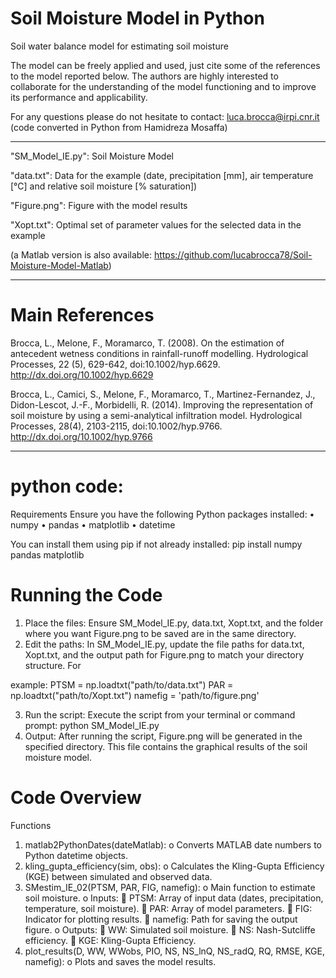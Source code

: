 # Soil Moisture Model in Python
Soil water balance model for estimating soil moisture

The model can be freely applied and used, just cite some of the references to the model reported below.
The authors are highly interested to collaborate for the understanding of the model functioning and to improve its performance and applicability.

For any questions please do not hesitate to contact:
luca.brocca@irpi.cnr.it
(code converted in Python from Hamidreza Mosaffa)

-------------------------------------------

"SM_Model_IE.py": Soil Moisture Model

"data.txt": Data for the example (date, precipitation [mm], air temperature [°C] and relative soil moisture [% saturation])

"Figure.png": Figure with the model results

"Xopt.txt": Optimal set of parameter values for the selected data in the example

(a Matlab version is also available: https://github.com/lucabrocca78/Soil-Moisture-Model-Matlab)

-------------------------------------------

# Main References
Brocca, L., Melone, F., Moramarco, T. (2008). On the estimation of antecedent wetness conditions in rainfall-runoff modelling. Hydrological Processes, 22 (5), 629-642, doi:10.1002/hyp.6629. http://dx.doi.org/10.1002/hyp.6629

Brocca, L., Camici, S., Melone, F., Moramarco, T., Martinez-Fernandez, J., Didon-Lescot, J.-F., Morbidelli, R. (2014). Improving the representation of soil moisture by using a semi-analytical infiltration model. Hydrological Processes, 28(4), 2103-2115, doi:10.1002/hyp.9766. http://dx.doi.org/10.1002/hyp.9766

------
# python code: 

Requirements
Ensure you have the following Python packages installed:
•	numpy
•	pandas
•	matplotlib
•	datetime

You can install them using pip if not already installed:
pip install numpy pandas matplotlib

# Running the Code
1.	Place the files: Ensure SM_Model_IE.py, data.txt, Xopt.txt, and the folder where you want Figure.png to be saved are in the same directory.
2.	Edit the paths: In SM_Model_IE.py, update the file paths for data.txt, Xopt.txt, and the output path for Figure.png to match your directory structure. For

example:
PTSM = np.loadtxt("path/to/data.txt")
PAR = np.loadtxt("path/to/Xopt.txt")
namefig = 'path/to/figure.png'

3.	Run the script: Execute the script from your terminal or command prompt:
python SM_Model_IE.py
4.	Output: After running the script, Figure.png will be generated in the specified directory. This file contains the graphical results of the soil moisture model.

# Code Overview
Functions
1.	matlab2PythonDates(dateMatlab):
o	Converts MATLAB date numbers to Python datetime objects.
2.	kling_gupta_efficiency(sim, obs):
o	Calculates the Kling-Gupta Efficiency (KGE) between simulated and observed data.
3.	SMestim_IE_02(PTSM, PAR, FIG, namefig):
o	Main function to estimate soil moisture.
o	Inputs:
	PTSM: Array of input data (dates, precipitation, temperature, soil moisture).
	PAR: Array of model parameters.
	FIG: Indicator for plotting results.
	namefig: Path for saving the output figure.
o	Outputs:
	WW: Simulated soil moisture.
	NS: Nash-Sutcliffe efficiency.
	KGE: Kling-Gupta Efficiency.
4.	plot_results(D, WW, WWobs, PIO, NS, NS_lnQ, NS_radQ, RQ, RMSE, KGE, namefig):
o	Plots and saves the model results.


